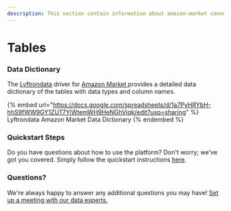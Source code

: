 ```yaml
---
description: This section contain information about amazon-market connector tables information
---
```


# Tables

### Data Dictionary

The [Lyftrondata](https://www.lyftrondata.com/) driver for [Amazon Market](https://www.lyftrondata.com/integration/amazon-market/)[ ](https://www.lyftrondata.com/integration/amazon-market/)provides a detailed data dictionary of the tables with data types and column names.

{% embed url="https://docs.google.com/spreadsheets/d/1a7PyHRYbH-hhS9fWW9GY1ZUT7YiWtemWH9HeNGhVjqk/edit?usp=sharing" %}
Lyftrondata Amazon Market Data Dictionary
{% endembed %}

### Quickstart Steps

Do you have questions about how to use the platform? Don't worry; we've got you covered. Simply follow the quickstart instructions [here](../../../../quickstart-steps.md).

### Questions? <a href="#questions" id="questions"></a>

We're always happy to answer any additional questions you may have! [Set up a meeting with our data experts.](https://www.lyftrondata.com/book-a-meeting/)

